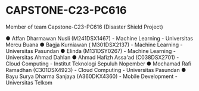 # CAPSTONE-C23-PC616

Member of team Capstone-C23-PC616 (Disaster Shield Project)

●	Affan Dharmawan Nusli (M241DSX1467) - Machine Learning - Universitas Mercu Buana
●	Bagja Kurniawan ( M301DSX2137) - Machine Learning - Universitas Pasundan
●	Elinda (M131DSY0267) - Machine Learning - Universitas Ahmad Dahlan
●	Ahmad Hafizh Assa'ad (C038DSX2701) - Cloud Computing - Institut Teknologi Sepuluh Nopember
●	Mochamad Rafi Ramadhan (C301DSX4923) - Cloud Computing  - Universitas Pasundan
●	Bayu Surya Dharma Sanjaya (A360DKX4360) - Mobile Development - Universitas Telkom
